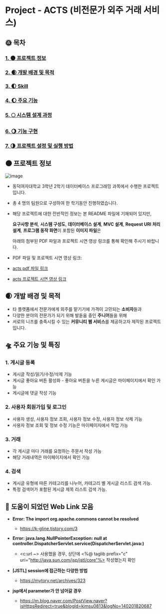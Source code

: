 # Project - ACTS (비전문가 외주 거래 서비스)

## 🌞 목차

### **[1. 🌑 프로젝트 정보](#🌑-프로젝트-정보)**

### **[2. 🌒 개발 배경 및 목적](#🌒-개발-배경-및-목적)**

### **[3. 🌓 Skill](#🌓-Skill)**

### **[4. 🌔 주요 기능](#🌔-주요-기능)**

### **[5. 🌕 시스템 설계 과정](#🌕-시스템-설계-과정)**

### **[6. 🌖 기능 구현](#🌖-기능-구현)**

### **[7. 🌗 프로젝트 설정 및 실행 방법](#🌗-프로젝트-설정-및-실행-방법)**

## 🌑 프로젝트 정보

![image](https://github.com/BingBong1999/somature/assets/142529694/9b7bb2a9-d875-455d-9fc3-b420ad4e1921)

- 동덕여자대학교 3학년 2학기 데이터베이스 프로그래밍 과목에서 수행한 프로젝트입니다.

- 총 4 명의 팀원으로 구성하여 한 학기동안 진행하였습니다.

- 해당 프로젝트에 대한 전반적인 정보는 본 README 파일에 기재되어 있지만,

  **요구사항 분석**, **시스템 구성도**, **데이터베이스 설계**, **MVC 설계**, **Request URI 처리 설계**, **프로그램 동작 화면**이 포함된 **이미지 파일**은 

  아래의 첨부된 PDF 파일과 프로젝트 시연 영상 링크를 통해 확인해 주시기 바랍니다.

- PDF 파일 및 프로젝트 시연 영상 링크:

- [acts pdf 파일 링크](https://drive.google.com/file/d/1N9nd2-Lqpyxd5r1XS69SP_j-skS4rHRb/view?usp=sharing)

- [acts 프로젝트 시연 영상 링크](https://drive.google.com/file/d/1CxR71SBd_9CaYRMW5As9XstDMpkDjGSd/view?usp=sharing)


## 🌒 개발 배경 및 목적

- 타 플랫폼에서 전문가에게 외주를 맡기기에 가격이 고민되는 **소비자**들과
- 다양한 분야의 전문가가 되기 위해 발돋움 중인 **주니어**들을 위해
- 서로의 니즈를 충족시킬 수 있는 **커뮤니티 웹 서비스**를 제공하고자 제작된 프로젝트입니다.


## 🛸 주요 기능 및 특징

### 1. 게시글 등록

- 게시글 작성/읽기/수정/삭제 기능
- 게시글 좋아요 버튼 활성화 - 좋아요 버튼을 누른 게시글은 마이페이지에서 확인 가능
- 게시글에 댓글 작성 기능

### 2. 사용자 회원가입 및 로그인

- 사용자 생성, 사용자 정보 조회, 사용자 정보 수정, 사용자 정보 삭제 기능
- 사용자 정보 조회 및 정보 수정 기능은 마이페이지에서 작업 가능

### 3. 거래

- 각 게시글 마다 거래를 요청하는 주문서 작성 가능
- 해당 거래내역은 마이페이지에서 확인 가능

### 4. 검색

- 게시글 유형에 따른 카테고리를 나누어, 카테고리 별 게시글 리스트 검색 가능.
- 특정 검색어가 포함된 게시글 제목 리스트 검색 가능.

## 🦉 도움이 되었던 Web Link 모음

- **Error: The import org.apache.commons cannot be resolved**
	- https://k-gline.tistory.com/3

- **Error: java.lang.NullPointerException: null
	at controller.DispatcherServlet.service(DispatcherServlet.java:)**
	- <c:url ~> 사용했을 경우, 상단에 <%@ taglib prefix="c" uri="http://java.sun.com/jsp/jstl/core"%> 작성했는지 확인

- **[JSTL] session에 접근하는 다양한 방법**
	- https://mytory.net/archives/323

- **jsp에서 parameter가 안 넘어갈 경우**
	- https://m.blog.naver.com/PostView.naver?isHttpsRedirect=true&blogId=kimsu0813&logNo=140201820687
